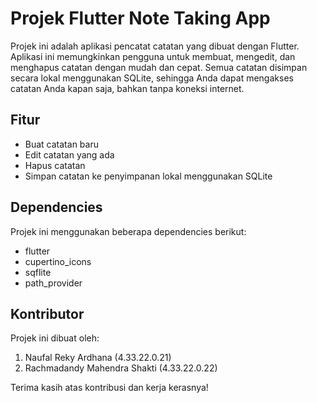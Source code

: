 # Projek Flutter Note Taking App

Projek ini adalah aplikasi pencatat catatan yang dibuat dengan Flutter. Aplikasi ini memungkinkan pengguna untuk membuat, mengedit, dan menghapus catatan dengan mudah dan cepat. Semua catatan disimpan secara lokal menggunakan SQLite, sehingga Anda dapat mengakses catatan Anda kapan saja, bahkan tanpa koneksi internet.

## Fitur

- Buat catatan baru
- Edit catatan yang ada
- Hapus catatan
- Simpan catatan ke penyimpanan lokal menggunakan SQLite

## Dependencies

Projek ini menggunakan beberapa dependencies berikut:

- flutter
- cupertino_icons
- sqflite
- path_provider

## Kontributor

Projek ini dibuat oleh:

1. Naufal Reky Ardhana (4.33.22.0.21)
2. Rachmadandy Mahendra Shakti (4.33.22.0.22)

Terima kasih atas kontribusi dan kerja kerasnya!